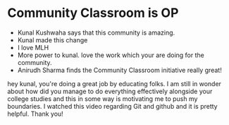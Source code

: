 # Community Classroom is OP

- Kunal Kushwaha says that this community is amazing.
- Kunal made this change
- I love MLH
- More power to kunal. love the work which your are doing for the community.
- Anirudh Sharma finds the Community Classroom initiative really great!

hey kunal, you're doing a great job by educating folks. I am still in wonder 
about how did you manage to do everything effectively alongside your college 
studies and this in some way is motivating me to push my boundaries. I watched 
this video regarding Git and github and it is pretty helpful. Thank you!

